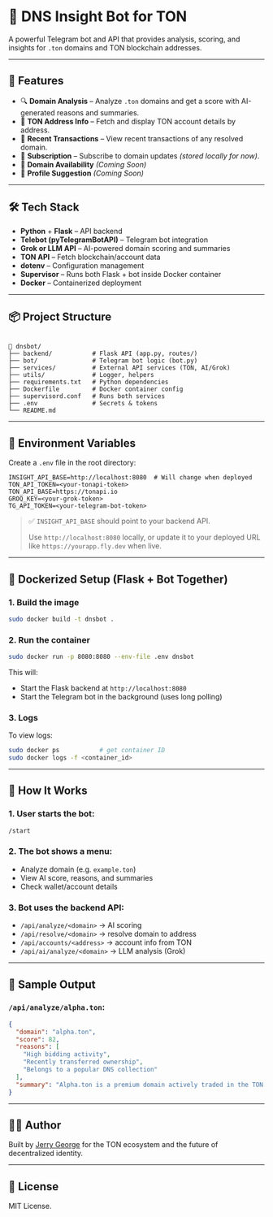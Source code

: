 # 🧠 DNS Insight Bot for TON

A powerful Telegram bot and API that provides analysis, scoring, and insights for `.ton` domains and TON blockchain addresses.

---

## 📌 Features

- 🔍 **Domain Analysis** – Analyze `.ton` domains and get a score with AI-generated reasons and summaries.
- 🔎 **TON Address Info** – Fetch and display TON account details by address.
- 📜 **Recent Transactions** – View recent transactions of any resolved domain.
- 🔔 **Subscription** – Subscribe to domain updates *(stored locally for now)*.
- 🎯 **Domain Availability** *(Coming Soon)*
- 🧠 **Profile Suggestion** *(Coming Soon)*

---

## 🛠️ Tech Stack

- **Python** + **Flask** – API backend
- **Telebot (pyTelegramBotAPI)** – Telegram bot integration
- **Grok or LLM API** – AI-powered domain scoring and summaries
- **TON API** – Fetch blockchain/account data
- **dotenv** – Configuration management
- **Supervisor** – Runs both Flask + bot inside Docker container
- **Docker** – Containerized deployment

---

## 📦 Project Structure

```

📁 dnsbot/
├── backend/           # Flask API (app.py, routes/)
├── bot/               # Telegram bot logic (bot.py)
├── services/          # External API services (TON, AI/Grok)
├── utils/             # Logger, helpers
├── requirements.txt   # Python dependencies
├── Dockerfile         # Docker container config
├── supervisord.conf   # Runs both services
├── .env               # Secrets & tokens
└── README.md

````

---

## 🔐 Environment Variables

Create a `.env` file in the root directory:

```env
INSIGHT_API_BASE=http://localhost:8080  # Will change when deployed
TON_API_TOKEN=<your-tonapi-token>
TON_API_BASE=https://tonapi.io
GROQ_KEY=<your-grok-token>
TG_API_TOKEN=<your-telegram-bot-token>
````

> ✅ `INSIGHT_API_BASE` should point to your backend API.
>
> Use `http://localhost:8080` locally, or update it to your deployed URL like `https://yourapp.fly.dev` when live.

---

## 🐳 Dockerized Setup (Flask + Bot Together)

### 1. Build the image

```bash
sudo docker build -t dnsbot .
```

### 2. Run the container

```bash
sudo docker run -p 8080:8080 --env-file .env dnsbot
```

This will:

* Start the Flask backend at `http://localhost:8080`
* Start the Telegram bot in the background (uses long polling)

### 3. Logs

To view logs:

```bash
sudo docker ps           # get container ID
sudo docker logs -f <container_id>
```

---

## 🔁 How It Works

### 1. User starts the bot:

```bash
/start
```

### 2. The bot shows a menu:

* Analyze domain (e.g. `example.ton`)
* View AI score, reasons, and summaries
* Check wallet/account details

### 3. Bot uses the backend API:

* `/api/analyze/<domain>` → AI scoring
* `/api/resolve/<domain>` → resolve domain to address
* `/api/accounts/<address>` → account info from TON
* `/api/ai/analyze/<domain>` → LLM analysis (Grok)

---

## 🧪 Sample Output

### `/api/analyze/alpha.ton`:

```json
{
  "domain": "alpha.ton",
  "score": 82,
  "reasons": [
    "High bidding activity",
    "Recently transferred ownership",
    "Belongs to a popular DNS collection"
  ],
  "summary": "Alpha.ton is a premium domain actively traded in the TON ecosystem. Based on its bidding volume and ownership status, it's a strong brand candidate."
}
```

---

## 🧑‍💻 Author

Built by [Jerry George](https://t.me/jerrygeorge360) for the TON ecosystem and the future of decentralized identity.

---

## 📄 License

MIT License.

```
